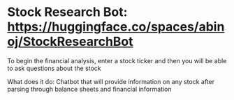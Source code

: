 # Stock Research Bot: https://huggingface.co/spaces/abinoj/StockResearchBot

To begin the financial analysis, enter a stock ticker and then you will be able to ask questions about the stock 


What does it do: 
Chatbot that will provide information on any stock after parsing through balance sheets and financial information 
